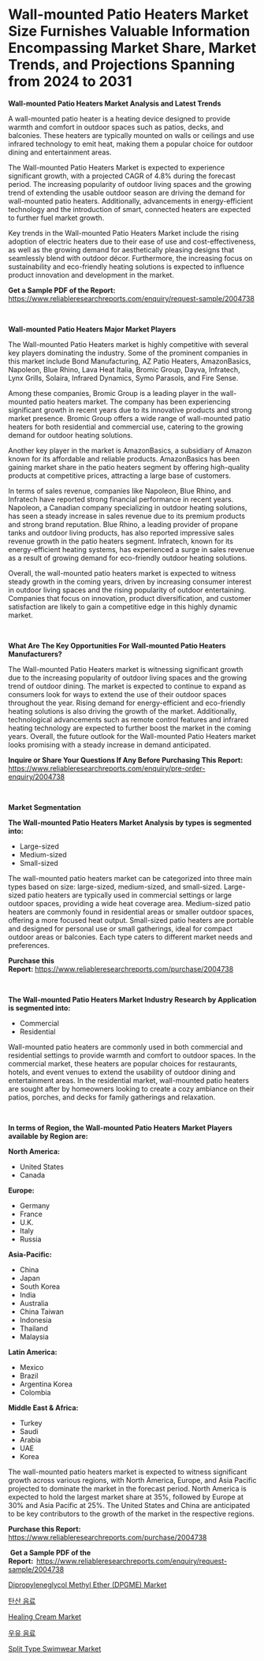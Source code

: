 <p><h1>Wall-mounted Patio Heaters Market Size Furnishes Valuable Information Encompassing Market Share, Market Trends, and Projections Spanning from 2024 to 2031</h1></p><p><strong>Wall-mounted Patio Heaters Market Analysis and Latest Trends</strong></p>
<p><p>A wall-mounted patio heater is a heating device designed to provide warmth and comfort in outdoor spaces such as patios, decks, and balconies. These heaters are typically mounted on walls or ceilings and use infrared technology to emit heat, making them a popular choice for outdoor dining and entertainment areas. </p><p>The Wall-mounted Patio Heaters Market is expected to experience significant growth, with a projected CAGR of 4.8% during the forecast period. The increasing popularity of outdoor living spaces and the growing trend of extending the usable outdoor season are driving the demand for wall-mounted patio heaters. Additionally, advancements in energy-efficient technology and the introduction of smart, connected heaters are expected to further fuel market growth.</p><p>Key trends in the Wall-mounted Patio Heaters Market include the rising adoption of electric heaters due to their ease of use and cost-effectiveness, as well as the growing demand for aesthetically pleasing designs that seamlessly blend with outdoor décor. Furthermore, the increasing focus on sustainability and eco-friendly heating solutions is expected to influence product innovation and development in the market.</p></p>
<p><strong>Get a Sample PDF of the Report:&nbsp;</strong> <a href="https://www.reliableresearchreports.com/enquiry/request-sample/2004738">https://www.reliableresearchreports.com/enquiry/request-sample/2004738</a></p>
<p>&nbsp;</p>
<p><strong>Wall-mounted Patio Heaters Major Market Players</strong></p>
<p><p>The Wall-mounted Patio Heaters market is highly competitive with several key players dominating the industry. Some of the prominent companies in this market include Bond Manufacturing, AZ Patio Heaters, AmazonBasics, Napoleon, Blue Rhino, Lava Heat Italia, Bromic Group, Dayva, Infratech, Lynx Grills, Solaira, Infrared Dynamics, Symo Parasols, and Fire Sense.</p><p>Among these companies, Bromic Group is a leading player in the wall-mounted patio heaters market. The company has been experiencing significant growth in recent years due to its innovative products and strong market presence. Bromic Group offers a wide range of wall-mounted patio heaters for both residential and commercial use, catering to the growing demand for outdoor heating solutions.</p><p>Another key player in the market is AmazonBasics, a subsidiary of Amazon known for its affordable and reliable products. AmazonBasics has been gaining market share in the patio heaters segment by offering high-quality products at competitive prices, attracting a large base of customers.</p><p>In terms of sales revenue, companies like Napoleon, Blue Rhino, and Infratech have reported strong financial performance in recent years. Napoleon, a Canadian company specializing in outdoor heating solutions, has seen a steady increase in sales revenue due to its premium products and strong brand reputation. Blue Rhino, a leading provider of propane tanks and outdoor living products, has also reported impressive sales revenue growth in the patio heaters segment. Infratech, known for its energy-efficient heating systems, has experienced a surge in sales revenue as a result of growing demand for eco-friendly outdoor heating solutions.</p><p>Overall, the wall-mounted patio heaters market is expected to witness steady growth in the coming years, driven by increasing consumer interest in outdoor living spaces and the rising popularity of outdoor entertaining. Companies that focus on innovation, product diversification, and customer satisfaction are likely to gain a competitive edge in this highly dynamic market.</p></p>
<p>&nbsp;</p>
<p><strong>What Are The Key Opportunities For Wall-mounted Patio Heaters Manufacturers?</strong></p>
<p><p>The Wall-mounted Patio Heaters market is witnessing significant growth due to the increasing popularity of outdoor living spaces and the growing trend of outdoor dining. The market is expected to continue to expand as consumers look for ways to extend the use of their outdoor spaces throughout the year. Rising demand for energy-efficient and eco-friendly heating solutions is also driving the growth of the market. Additionally, technological advancements such as remote control features and infrared heating technology are expected to further boost the market in the coming years. Overall, the future outlook for the Wall-mounted Patio Heaters market looks promising with a steady increase in demand anticipated.</p></p>
<p><strong>Inquire or Share Your Questions If Any Before Purchasing This Report:</strong> <a href="https://www.reliableresearchreports.com/enquiry/pre-order-enquiry/2004738">https://www.reliableresearchreports.com/enquiry/pre-order-enquiry/2004738</a></p>
<p>&nbsp;</p>
<p><strong>Market Segmentation</strong></p>
<p><strong>The Wall-mounted Patio Heaters Market Analysis by types is segmented into:</strong></p>
<p><ul><li>Large-sized</li><li>Medium-sized</li><li>Small-sized</li></ul></p>
<p><p>The wall-mounted patio heaters market can be categorized into three main types based on size: large-sized, medium-sized, and small-sized. Large-sized patio heaters are typically used in commercial settings or large outdoor spaces, providing a wide heat coverage area. Medium-sized patio heaters are commonly found in residential areas or smaller outdoor spaces, offering a more focused heat output. Small-sized patio heaters are portable and designed for personal use or small gatherings, ideal for compact outdoor areas or balconies. Each type caters to different market needs and preferences.</p></p>
<p><strong>Purchase this Report:&nbsp;</strong><a href="https://www.reliableresearchreports.com/purchase/2004738">https://www.reliableresearchreports.com/purchase/2004738</a></p>
<p>&nbsp;</p>
<p><strong>The Wall-mounted Patio Heaters Market Industry Research by Application is segmented into:</strong></p>
<p><ul><li>Commercial</li><li>Residential</li></ul></p>
<p><p>Wall-mounted patio heaters are commonly used in both commercial and residential settings to provide warmth and comfort to outdoor spaces. In the commercial market, these heaters are popular choices for restaurants, hotels, and event venues to extend the usability of outdoor dining and entertainment areas. In the residential market, wall-mounted patio heaters are sought after by homeowners looking to create a cozy ambiance on their patios, porches, and decks for family gatherings and relaxation.</p></p>
<p>&nbsp;</p>
<p><strong>In terms of Region, the Wall-mounted Patio Heaters Market Players available by Region are:</strong></p>
<p>
    <p> <strong> North America: </strong>
        <ul>
            <li>United States</li>
            <li>Canada</li>
        </ul>
        </p> 
    <p> <strong> Europe: </strong>
        <ul>
            <li>Germany</li>
            <li>France</li>
            <li>U.K.</li>
            <li>Italy</li>
            <li>Russia</li>
        </ul>
        </p> 
    <p> <strong> Asia-Pacific: </strong>
        <ul>
            <li>China</li>
            <li>Japan</li>
            <li>South Korea</li>
            <li>India</li>
            <li>Australia</li>
            <li>China Taiwan</li>
            <li>Indonesia</li>
            <li>Thailand</li>
            <li>Malaysia</li>
        </ul>
        </p> 
    <p> <strong> Latin America: </strong>
        <ul>
            <li>Mexico</li>
            <li>Brazil</li>
            <li>Argentina Korea</li>
            <li>Colombia</li>
        </ul>
        </p> 
    <p> <strong> Middle East & Africa: </strong>
        <ul>
            <li>Turkey</li>
            <li>Saudi</li>
            <li>Arabia</li>
            <li>UAE</li>
            <li>Korea</li>
        </ul>
    </p>
    </p>
<p><p>The wall-mounted patio heaters market is expected to witness significant growth across various regions, with North America, Europe, and Asia Pacific projected to dominate the market in the forecast period. North America is expected to hold the largest market share at 35%, followed by Europe at 30% and Asia Pacific at 25%. The United States and China are anticipated to be key contributors to the growth of the market in the respective regions.</p></p>
<p><strong>Purchase this Report: </strong><a href="https://www.reliableresearchreports.com/purchase/2004738">https://www.reliableresearchreports.com/purchase/2004738</a></p>
<p>&nbsp;<strong>Get a Sample PDF of the Report:&nbsp;&nbsp;</strong><a href="https://www.reliableresearchreports.com/enquiry/request-sample/2004738">https://www.reliableresearchreports.com/enquiry/request-sample/2004738</a></p>
<p><strong></strong></p>
<p><p><a href="https://issuu.com/reportprime-2/docs/dipropyleneglycol-methyl-ether-dpgme-market-size-2">Dipropyleneglycol Methyl Ether (DPGME) Market</a></p><p><a href="https://medium.com/@biheemgalvinlouises6hokrh3h/%ED%83%84%EC%82%B0%EC%9D%8C%EB%A3%8C-%EC%8B%9C%EC%9E%A5-%EA%B7%9C%EB%AA%A8%EB%8A%94-%EA%B8%80%EB%A1%9C%EB%B2%8C-%EC%82%B0%EC%97%85%EC%97%90%EC%84%9C-%EC%B5%9C%EA%B3%A0%EC%9D%98-%EB%A7%88%EC%BC%80%ED%8C%85-%EC%B1%84%EB%84%90%EC%9D%84-%EB%B3%B4%EC%97%AC%EC%A4%8D%EB%8B%88%EB%8B%A4-6986f45d2ae1">탄산 음료</a></p><p><a href="https://view.publitas.com/reportprime-1/healing-cream-market-size-global-industry-overview-market-segmentation-and-forecast-2024-to-2031/">Healing Cream Market</a></p><p><a href="https://medium.com/@biheemgalvinlouises6hokrh3h/%EC%9A%B0%EC%9C%A0-%EC%9D%8C%EB%A3%8C-%EC%8B%9C%EC%9E%A5-%EB%B3%B4%EA%B3%A0%EC%84%9C%EB%8A%94-%EC%9D%B4-%EC%8B%9C%EC%9E%A5%EC%9D%98-%EC%B5%9C%EC%8B%A0-%ED%8A%B8%EB%A0%8C%EB%93%9C%EC%99%80-%EC%84%B1%EC%9E%A5-%EA%B8%B0%ED%9A%8C%EB%A5%BC-%EB%B0%9D%ED%98%80%EC%A4%8D%EB%8B%88%EB%8B%A4-74d51b417803">우유 음료</a></p><p><a href="https://github.com/myacatherineblakecaczo9vcsw/Market-Research-Report-List-1/blob/main/split-type-swimwear-market.md">Split Type Swimwear Market</a></p></p>